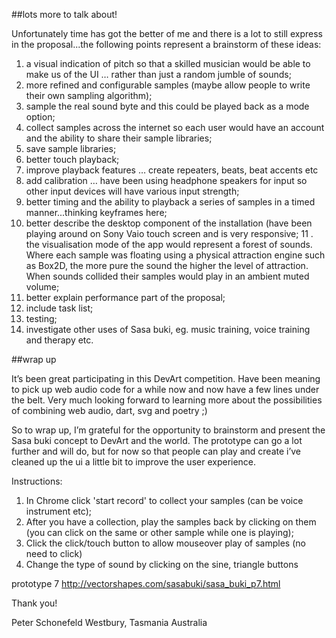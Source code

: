 ﻿##lots more to talk about!

Unfortunately time has got the better of me and there is a lot to still express in the proposal...the following points represent a brainstorm of these ideas:

1.  a visual indication of pitch so that a skilled musician would be able to make us of the UI … rather than just a random jumble of sounds;
2.  more refined and configurable samples (maybe allow people to write their own sampling algorithm);
3. sample the real sound byte and this could be played back as a mode option;
4. collect samples across the internet so each user would have an account and the ability to share their sample libraries;
5. save sample libraries;
6. better touch playback;
7. improve playback features … create repeaters, beats, beat accents etc
8. add calibration … have been using headphone speakers for input so other input devices will have various input strength;
9. better timing and the ability to playback a series of samples in a timed manner...thinking keyframes here;
10. better describe the desktop component of the installation (have been playing around on Sony Vaio touch screen and is very responsive;
11 . the visualisation mode of the app would represent a forest of sounds. Where each sample was floating using a physical attraction engine such as Box2D, the more pure the sound the higher the level of attraction. When sounds collided their samples would play in an ambient muted volume;
12. better explain performance part of the proposal;
13. include task list;
14. testing;
15. investigate other uses of Sasa buki, eg. music training, voice training and therapy etc.

##wrap up

It’s been great participating in this DevArt competition. Have been meaning to pick up web audio code for a while now and now have a few lines under the belt. Very much looking forward to learning more about the possibilities of combining web audio, dart, svg and poetry ;)

So to wrap up, I’m grateful for the opportunity to brainstorm and present the Sasa buki concept to DevArt and the world. The prototype can go a lot further and will do, but for now so that people can play and create i’ve cleaned up the ui a little bit to improve the user experience. 

Instructions: 
1. In Chrome click 'start record' to collect your samples (can be voice instrument etc);
2. After you have a collection, play the samples back by clicking on them (you can click on the same or other sample while one is playing);
3. Click the click/touch button to allow mouseover play of samples (no need to click)
4. Change the type of sound by clicking on the sine, triangle buttons

prototype 7 http://vectorshapes.com/sasabuki/sasa_buki_p7.html

Thank you!

Peter Schonefeld
Westbury, Tasmania 
Australia
